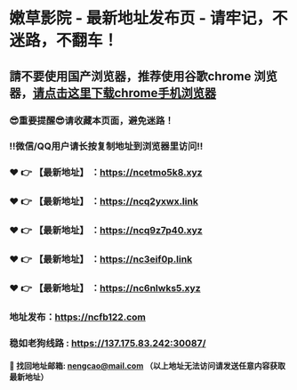 # 嫩草影院 - 最新地址发布页 - 请牢记，不迷路，不翻车！

## 請不要使用国产浏览器，推荐使用谷歌chrome 浏览器，<a href = "https://www.google.cn/chrome/">请点击这里下载chrome手机浏览器</a>

### :sunglasses:重要提醒:sunglasses:请收藏本页面，避免迷路！
### ‼️微信/QQ用户请长按复制地址到浏览器里访问‼️

### :heart: :point_right: 【最新地址】 ：https://ncetmo5k8.xyz
### :heart: :point_right: 【最新地址】 ：https://ncq2yxwx.link
### :heart: :point_right: 【最新地址】 ：https://ncq9z7p40.xyz
### :heart: :point_right: 【最新地址】 ：https://nc3eif0p.link
### :heart: :point_right: 【最新地址】 ：https://nc6nlwks5.xyz

### 地址发布：https://ncfb122.com
### 稳如老狗线路 : https://137.175.83.242:30087/

#### :e-mail: __找回地址邮箱: nengcao@mail.com （以上地址无法访问请发送任意内容获取最新地址）__
